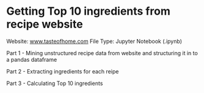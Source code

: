 # Getting Top 10 ingredients from recipe website

Website: www.tasteofhome.com
File Type: Jupyter Notebook (.ipynb)


Part 1 - Mining unstructured recipe data from website and structuring it in to a pandas dataframe

Part 2 - Extracting ingredients for each reipe

Part 3 - Calculating Top 10 ingredients

